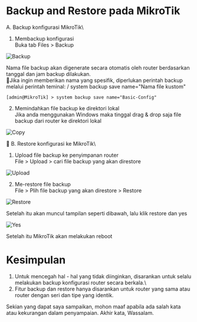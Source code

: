 # Backup and Restore pada MikroTik
 
A. Backup konfigurasi MikroTik\
 1. Membackup konfigurasi\
  Buka tab Files > Backup

![Backup](Backup.png)
  
  Nama file backup akan digenerate secara otomatis oleh router berdasarkan tanggal dan jam backup dilakukan.\

  Jika ingin memberikan nama yang spesifik, diperlukan perintah backup melalui perintah teminal: / system backup save name="Nama file kustom"

    [admin@MikroTik] > system backup save name="Basic-Config"

 
 2. Memindahkan file backup ke direktori lokal\
Jika anda menggunakan Windows maka tinggal drag & drop saja file backup dari router ke direktori lokal

![Copy](Copy.png)
 

B. Restore konfigurasi ke MikroTik\
 1. Upload file backup ke penyimpanan router\
File > Upload > cari file backup yang akan direstore

![Upload](Upload.png)
 
 2. Me-restore file backup\
File > Plih file backup yang akan direstore > Restore

![Restore](Restore.png)
 
Setelah itu akan muncul tampilan seperti dibawah, lalu klik restore dan yes

![Yes](Yes.png)
 
Setelah itu MikroTik akan melakukan reboot 

# Kesimpulan
1. Untuk mencegah hal - hal yang tidak diinginkan, disarankan untuk selalu melakukan backup konfigurasi router secara berkala.\
2. Fitur backup dan restore hanya disarankan untuk router yang sama atau router dengan seri dan tipe yang identik.

Sekian yang dapat saya sampaikan, mohon maaf apabila ada salah kata atau kekurangan dalam penyampaian. Akhir kata, Wassalam. 

